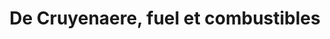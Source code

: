 ---
title: "De Cruyenaere, fuel et combustibles"
url: /chateau-thierry/de-cruyenaere-fuel-et-combustibles/
shop: Baumarkt
---